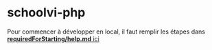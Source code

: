 # schoolvi-php

Pour commencer à développer en local, il faut remplir les étapes dans <a href="https://github.com/arnaudskovich2/schoolvi-php/tree/main/requiredForStarting/help.md"><b>requiredForStarting/help.md</b> ici</a>

